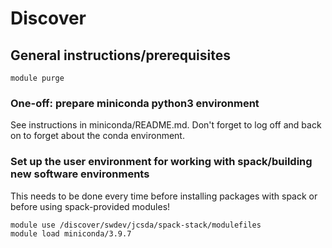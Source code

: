 # Discover

## General instructions/prerequisites
```
module purge
```

### One-off: prepare miniconda python3 environment
See instructions in miniconda/README.md. Don't forget to log off and back on to forget about the conda environment.

### Set up the user environment for working with spack/building new software environments
This needs to be done every time before installing packages with spack or before using spack-provided modules!
```
module use /discover/swdev/jcsda/spack-stack/modulefiles
module load miniconda/3.9.7
```
